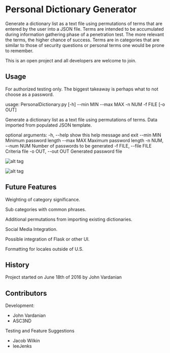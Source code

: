 # Personal Dictionary Generator

Generate a dictionary list as a text file using permutations of terms that are entered by the user into a JSON file. Terms are intended to be accumulated during information gathering phase of a penetration test. The more relevant the terms, the higher chance of success. Terms are in categories that are similar to those of security questions or personal terms one would be prone to remember.

This is an open project and all developers are welcome to join.

## Usage

For authorized testing only. The biggest takeaway is perhaps what to not choose as a password.

usage: PersonalDictionary.py [-h] --min MIN --max MAX -n NUM -f FILE [-o OUT]

Generate a dictionary list as a text file using permutations of terms. Data
imported from populated JSON template.

optional arguments:
  -h, --help            show this help message and exit
  --min MIN             Minimum password length
  --max MAX             Maximum password length
  -n NUM, --num NUM     Number of passwords to be generated
  -f FILE, --file FILE  Criteria file
  -o OUT, --out OUT     Generated password file

![alt tag](https://raw.githubusercontent.com/MC-GitFlow/personal-dictionary/master/example/Usage.png)

![alt tag](https://raw.githubusercontent.com/MC-GitFlow/personal-dictionary/master/example/Screenshot.png)

## Future Features

Weighting of category significance.

Sub categories with common phrases.

Additional permutations from importing existing dictionaries.

Social Media Integration.

Possible integration of Flask or other UI.

Formatting for locales outside of U.S.

## History

Project started on June 18th of 2016 by John Vardanian

## Contributors

Development:
- John Vardanian
- ASC3ND

Testing and Feature Suggestions
- Jacob Wilkin
- leeJenks
